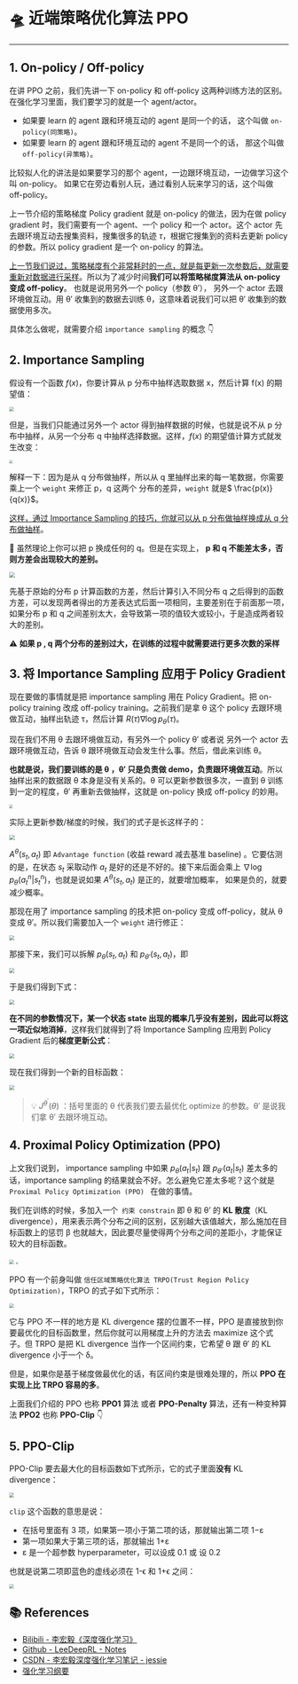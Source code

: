 # 🛸 近端策略优化算法 PPO

---

## 1. On-policy / Off-policy

在讲 PPO 之前，我们先讲一下 on-policy 和 off-policy 这两种训练方法的区别。 在强化学习里面，我们要学习的就是一个 agent/actor。

- 如果要 learn 的 agent 跟和环境互动的 agent 是同一个的话， 这个叫做 `on-policy(同策略)`。
- 如果要 learn 的 agent 跟和环境互动的 agent 不是同一个的话， 那这个叫做 `off-policy(异策略)`。

比较拟人化的讲法是如果要学习的那个 agent，一边跟环境互动，一边做学习这个叫 on-policy。 如果它在旁边看别人玩，通过看别人玩来学习的话，这个叫做 off-policy。

上一节介绍的策略梯度 Policy gradient 就是 on-policy 的做法，因为在做 policy gradient 时，我们需要有一个 agent、一个 policy 和一个 actor。这个 actor 先去跟环境互动去搜集资料，搜集很多的轨迹 $\tau$，根据它搜集到的资料去更新 policy 的参数。所以 policy gradient 是一个 on-policy 的算法。

<u>上一节我们说过，策略梯度有个非常耗时的一点，就是每更新一次参数后，就需要重新对数据进行采样</u>。所以为了减少时间**我们可以将策略梯度算法从 on-policy 变成 off-policy**。 也就是说用另外一个 policy（参数 θ′）， 另外一个 actor 去跟环境做互动。用 θ′ 收集到的数据去训练 θ，这意味着说我们可以把 θ′ 收集到的数据使用多次。

具体怎么做呢，就需要介绍 `importance sampling` 的概念 👇

## 2. Importance Sampling

假设有一个函数 $f(x)$，你要计算从 p 分布中抽样选取数据 x，然后计算 f(x) 的期望值：

<img src="https://gitee.com/veal98/images/raw/master/img/20201027110317.png" style="zoom:50%;" />

但是，当我们只能通过另外一个 actor 得到抽样数据的时候，也就是说不从 p 分布中抽样，从另一个分布 q 中抽样选择数据。这样，$f(x)$ 的期望值计算方式就发生改变：

<img src="https://gitee.com/veal98/images/raw/master/img/20201027111159.png" style="zoom:40%;" />

解释一下：因为是从 q 分布做抽样，所以从 q 里抽样出来的每一笔数据，你需要乘上一个 `weight` 来修正 p，q 这两个 分布的差异，`weight` 就是$ \frac{p(x)}{q(x)}$。

<u>这样，通过 Importance Sampling 的技巧，你就可以从 p 分布做抽样换成从 q 分布做抽样</u>。

🚨 虽然理论上你可以把 p 换成任何的 q。但是在实现上， **p 和 q 不能差太多，否则方差会出现较大的差别。**

<img src="https://gitee.com/veal98/images/raw/master/img/20201027112753.png" style="zoom:60%;" />

先基于原始的分布 p 计算函数的方差，然后计算引入不同分布 q 之后得到的函数方差，可以发现两者得出的方差表达式后面一项相同，主要差别在于前面那一项，如果分布 p 和 q 之间差别太大，会导致第一项的值较大或较小，于是造成两者较大的差别。

⚠ **如果 p , q 两个分布的差别过大，在训练的过程中就需要进行更多次数的采样**

## 3. 将 Importance Sampling 应用于 Policy Gradient

现在要做的事情就是把 importance sampling 用在 Policy Gradient。把 on-policy training 改成 off-policy training。之前我们是拿 θ 这个 policy 去跟环境做互动，抽样出轨迹 τ，然后计算 $R(\tau) \nabla \log p_{\theta}(\tau)$。

现在我们不用 θ 去跟环境做互动，有另外一个 policy θ′ 或者说 另外一个 actor 去跟环境做互动，告诉 θ 跟环境做互动会发生什么事。然后，借此来训练 θ。

**也就是说，我们要训练的是 θ ，θ′ 只是负责做 demo，负责跟环境做互动**。所以抽样出来的数据跟 θ 本身是没有关系的。θ 可以更新参数很多次，一直到 θ 训练到一定的程度，θ′ 再重新去做抽样，这就是 on-policy 换成 off-policy 的妙用。

<img src="https://gitee.com/veal98/images/raw/master/img/20201027114150.png" style="zoom:40%;" />

实际上更新参数/梯度的时候，我们的式子是长这样子的：

<img src="https://gitee.com/veal98/images/raw/master/img/20201027152014.png" style="zoom:60%;" />

$A^{\theta}\left(s_{t}, a_{t}\right)$ 即 `Advantage function` (收益 reward 减去基准 baseline) 。它要估测的是，在状态 $s_t$ 采取动作 $a_t$ 是好的还是不好的。接下来后面会乘上 $\nabla \log p_{\theta}\left(a_{t}^{n} | s_{t}^{n}\right)$，也就是说如果 $A^{\theta}\left(s_{t}, a_{t}\right)$ 是正的，就要增加概率， 如果是负的，就要减少概率。

那现在用了 importance sampling 的技术把 on-policy 变成 off-policy，就从 θ 变成 θ′。所以我们需要加入一个 `weight` 进行修正：

<img src="https://gitee.com/veal98/images/raw/master/img/20201027152906.png" style="zoom:55%;" />

那接下来，我们可以拆解 $p_{\theta}\left(s_{t}, a_{t}\right)$ 和 $p_{\theta'}\left(s_{t}, a_{t}\right)$，即

<img src="https://gitee.com/veal98/images/raw/master/img/20201027152959.png" style="zoom:55%;" />

于是我们得到下式：

<img src="https://gitee.com/veal98/images/raw/master/img/20201027153015.png" style="zoom:55%;" />

**在不同的参数情况下，某一个状态 state 出现的概率几乎没有差别，因此可以将这一项近似地消掉**，这样我们就得到了将 Importance Sampling 应用到 Policy Gradient 后的**梯度更新公式**：

<img src="https://gitee.com/veal98/images/raw/master/img/20201027153147.png" style="zoom:57%;" />

现在我们得到一个新的目标函数：

<img src="https://gitee.com/veal98/images/raw/master/img/20201027153226.png" style="zoom:57%;" />

> 💡 $J^{\theta^{\prime}}(\theta)$ ：括号里面的 θ 代表我们要去最优化 optimize 的参数。θ′ 是说我们拿 θ′ 去跟环境互动。

## 4. Proximal Policy Optimization (PPO)

上文我们说到， importance sampling 中如果 $p_{\theta}\left(a_{t} | s_{t}\right)$ 跟 $p_{\theta'}\left(a_{t} | s_{t}\right)$ 差太多的话，importance sampling 的结果就会不好。怎么避免它差太多呢？这个就是 `Proximal Policy Optimization (PPO) ` 在做的事情。

我们在训练的时候，多加入一个` 约束 constrain` 即 θ 和 θ’ 的 **KL 散度**（KL divergence），用来表示两个分布之间的区别，区别越大该值越大，那么施加在目标函数上的惩罚 β 也就越大，因此要尽量使得两个分布之间的差距小，才能保证较大的目标函数。

<img src="https://gitee.com/veal98/images/raw/master/img/20201027155303.png" style="zoom:50%;" />

<img src="https://gitee.com/veal98/images/raw/master/img/20201027160228.png" style="zoom:28%;" />

PPO 有一个前身叫做 `信任区域策略优化算法 TRPO(Trust Region Policy Optimization)`，TRPO 的式子如下式所示：

<img src="https://gitee.com/veal98/images/raw/master/img/20201027155432.png" style="zoom:50%;" />

它与 PPO 不一样的地方是 KL divergence 摆的位置不一样，PPO 是直接放到你要最优化的目标函数里，然后你就可以用梯度上升的方法去 maximize 这个式子。但 TRPO 是把 KL divergence 当作一个区间约束，它希望 θ 跟 θ′ 的 KL divergence 小于一个 δ。

但是，如果你是基于梯度做最优化的话，有区间约束是很难处理的，所以 **PPO 在实现上比 TRPO 容易的多**。

上面我们介绍的 PPO 也称 **PPO1** 算法 或者 **PPO-Penalty** 算法，还有一种变种算法 **PPO2** 也称 **PPO-Clip** 👇

## 5. PPO-Clip

PPO-Clip 要去最大化的目标函数如下式所示，它的式子里面**没有** KL divergence：

<img src="https://gitee.com/veal98/images/raw/master/img/20201027160641.png" style="zoom: 52%;" />

`clip` 这个函数的意思是说：

- 在括号里面有 3 项，如果第一项小于第二项的话，那就输出第二项 1−ε
- 第一项如果大于第三项的话，那就输出 1+ε
- ε 是一个超参数 hyperparameter，可以设成 0.1 或 设 0.2

也就是说第二项即蓝色的虚线必须在 1-ϵ  和 1+ϵ 之间：

<img src="https://gitee.com/veal98/images/raw/master/img/20201027161002.png" style="zoom:50%;" />

## 📚 References

- [Bilibili - 李宏毅《深度强化学习》](https://www.bilibili.com/video/BV1MW411w79n)
- [Github - LeeDeepRL - Notes](https://datawhalechina.github.io/leedeeprl-notes/)
- [CSDN - 李宏毅深度强化学习笔记 - jessie](https://blog.csdn.net/cindy_1102/article/details/87904928)
- [强化学习纲要](https://github.com/zhoubolei/introRL)